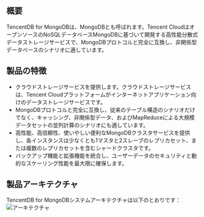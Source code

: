 ## 概要
TencentDB for MongoDBは、MongoDBとも呼ばれます。Tencent CloudはオープンソースのNoSQLデータベースMongoDBに基づいて開発する高性能分散式データストレージサービスで、MongoDBプロトコルと完全に互換し、非関係型データベースのシナリオに適しています。

## 製品の特徴
- クラウドストレージサービスを提供します。クラウドストレージサービスは、Tencent Cloudプラットフォームがインターネットアプリケーション向けのデータストレージサービスです。
- MongoDBプロトコルと完全に互換し、従来のテーブル構造のシナリオだけでなく、キャッシング、非関係型データ、およびMapReduceによる大規模データセットの並列計算のシナリオにも適しています。
- 高性能、高信頼性、使いやしい便利なMongoDBクラスタサービスを提供し、各インスタンスは少なくとも1マスタと2スレーブのレプリカセット、または複数のレプリカセットを含むシャードクラスタです。
- バックアップ機能と拡張機能を統合し、ユーザーデータのセキュリティと動的なスケーリング性能を最大限に確保します。

## 製品アーキテクチャ
TencentDB for MongoDBシステムアーキテクチャは以下のとおりです：
![アーキテクチャ](https://mccdn.qcloud.com/static/img/65628226168a3cf8d89643e8aadaeda9/jiagou.png)

